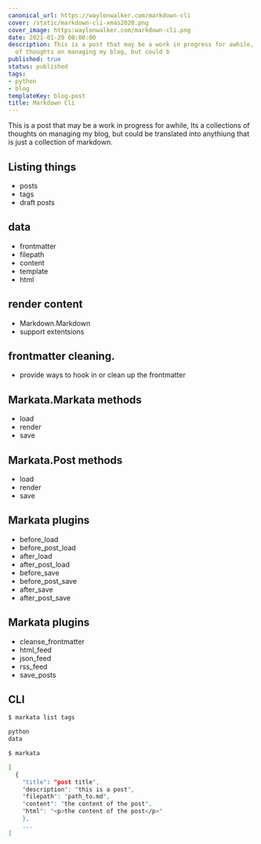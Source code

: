 ```yaml
---
canonical_url: https://waylonwalker.com/markdown-cli
cover: /static/markdown-cli-xmas2020.png
cover_image: https:waylonwalker.com/markdown-cli.png
date: 2021-01-20 00:00:00
description: This is a post that may be a work in progress for awhile, Its a collections
  of thoughts on managing my blog, but could b
published: true
status: published
tags:
- python
- blog
templateKey: blog-post
title: Markdown Cli
---
```


This is a post that may be a work in progress for awhile, Its a collections of
thoughts on managing my blog, but could be translated into anythiung that is
just a collection of markdown.

## Listing things

* posts
* tags
* draft posts

## data

* frontmatter
* filepath
* content
* template
* html

## render content

* Markdown.Markdown
* support extentsions

## frontmatter cleaning.

* provide ways to hook in or clean up the frontmatter

## Markata.Markata methods

* load
* render
* save

## Markata.Post methods

* load
* render
* save

## Markata plugins

* before_load
* before_post_load
* after_load
* after_post_load
* before_save
* before_post_save
* after_save
* after_post_save


## Markata plugins

* cleanse_frontmatter
* html_feed
* json_feed
* rss_feed
* save_posts




## CLI

``` bash
$ markata list tags

python
data
```

``` bash
$ markata

[
  { 
    "title": "post title",
    "description": "this is a post",
    "filepath": "path_to.md",
    "content": "the content of the post",
    "html": "<p>the content of the post</p>"
    },
    ...
]
```

``` bash
```